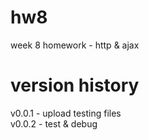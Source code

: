 # hw8

week 8 homework - http &amp; ajax

# version history

v0.0.1 - upload testing files  
v0.0.2 - test & debug  
